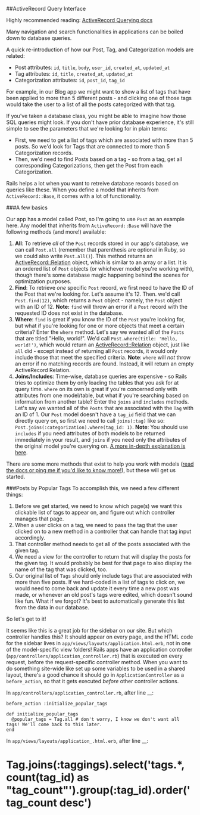 ##ActiveRecord Query Interface

Highly recommended reading: [ActiveRecord Querying docs](http://guides.rubyonrails.org/active_record_querying.html)

Many navigation and search functionalities in applications can be boiled down to database queries.

A quick re-introduction of how our Post, Tag, and Categorization models are related:

  - Post attributes: `id`, `title`, `body`, `user_id`, `created_at`, `updated_at`
  - Tag attributes: `id`, `title`, `created_at`, `updated_at`
  - Categorization attributes: `id`, `post_id`, `tag_id`

For example, in our Blog app we might want to show a list of tags that have been applied to more than 5 different posts - and clicking one of those tags would take the user to a list of all the posts categorized with that tag.

If you've taken a database class, you might be able to imagine how those SQL queries might look. If you don't have prior database experience, it's still simple to see the parameters that we're looking for in plain terms: 
  - First, we need to get a list of tags which are associated with more than 5 posts. So we'd look for Tags that are connected to more than 5 Categorization records.
  - Then, we'd need to find Posts based on a tag - so from a tag, get all corresponding Categorizations, then get the Post from each Categorization.

Rails helps a lot when you want to retreive database records based on queries like these. When you define a model that inherits from `ActiveRecord::Base`, it comes with a lot of functionality.

###A few basics

Our app has a model called Post, so I'm going to use `Post` as an example here. Any model that inherits from `ActiveRecord::Base` will have the following methods (and more!) available:

  1. **All**: To retrieve *all* of the `Post` records stored in our app's database, we can call `Post.all` (remember that parenthesis are optional in Ruby, so we could also write `Post.all()`). This method returns an [ActiveRecord::Relation](http://api.rubyonrails.org/classes/ActiveRecord/Relation.html) object, which is similar to an array or a list. It is an ordered list of `Post` objects (or whichever model you're working with), though there's some database magic happening behind the scenes for optimization purposes.
  2. **Find**: To retrieve *one* specific `Post` record, we first need to have the ID of the Post that we're looking for. Let's assume it's 12. Then. we'd call `Post.find(12)`, which returns a `Post` object - namely, the `Post` object with an ID of 12. **Note:** `find` will throw an error if a `Post` record with the requested ID does not exist in the database.
  3. **Where**: `find` is great if you know the ID of the `Post` you're looking for, but what if you're looking for one or more objects that meet a certain criteria? Enter the `where` method. Let's say we wanted all of the `Posts` that are titled "Hello, world!". We'd call `Post.where(title: 'Hello, world!')`, which would return an [ActiveRecord::Relation](http://api.rubyonrails.org/classes/ActiveRecord/Relation.html) object, just like `all` did - except instead of returning all `Post` records, it would only include those that meet the specified criteria. **Note**: `where` will *not* throw an error if no matching records are found. Instead, it will return an empty ActiveRecord Relation. 
  4. **Joins/Includes**:  Time-wise, database queries are expensive - so Rails tries to optimize them by only loading the tables that you ask for at query time. `where` on its own is great if you're concerned only with attributes from one model/table, but what if you're searching based on information from another table? Enter the `joins` and `includes` methods. Let's say we wanted all of the `Posts` that are associated with the `Tag` with an ID of 1. Our `Post` model doesn't have a `tag_id` field that we can directly query on, so first we need to call `joins(:tag)` like so: `Post.joins(:categorization).where(tag_id: 1)`. **Note**: You should use `includes` if you need attributes of both models to be returned immediately in your result, and `joins` if you need only the attributes of the original model you're querying on. [A more in-depth explanation is here](http://tomdallimore.com/blog/includes-vs-joins-in-rails-when-and-where/).

There are some more methods that exist to help you work with models ([read the docs or ping me if you'd like to know more!](http://guides.rubyonrails.org/active_record_querying.html)), but these will get us started.

###Posts by Popular Tags
To accomplish this, we need a few different things:
  1. Before we get started, we need to know which page(s) we want this clickable list of tags to appear on, and figure out which controller manages that page.
  2. When a user clicks on a tag, we need to pass the tag that the user clicked on to a new method in a controller that can handle that tag input accordingly.
  3. That controller method needs to get all of the posts associated with the given tag.
  4. We need a view for the controller to return that will display the posts for the given tag. It would probably be best for that page to also display the name of the tag that was clicked, too.
  5. Our original list of `Tags` should only include tags that are associated with more than five posts. If we hard-coded in a list of tags to click on, we would need to come back and update it every time a new post was made, or whenever an old post's tags were edited, which doesn't sound like fun. What if we forgot? It's best to automatically generate this list from the data in our database.

So let's get to it!

It seems like this is a great job for the sidebar on our site. But which controller handles this? It should appear on every page, and the HTML code for the sidebar lives in `app/views/layouts/application.html.erb`, not in one of the model-specific view folders! Rails apps have an application controller (`app/controllers/application_controller.rb`) that is executed on every request, before the request-specific controller method. When you want to do something site-wide like set up some variables to be used in a shared layout, there's a good chance it should go in `ApplicationController` as a `before_action`, so that it gets executed *before* other controller actions.

In `app/controllers/application_controller.rb`, after line __:
```
before_action :initialize_popular_tags

def initialize_popular_tags
  @popular_tags = Tag.all # don't worry, I know we don't want all tags! We'll come back to this later.
end
```

In `app/views/layouts/application_.html.erb`, after line __:

 # Tag.joins(:taggings).select('tags.*, count(tag_id) as "tag_count"').group(:tag_id).order(' tag_count desc')
